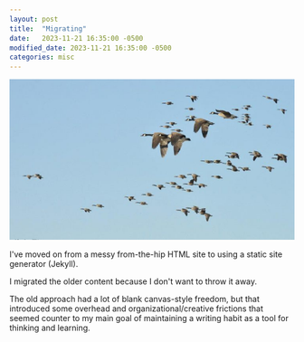 ```yaml
---
layout: post
title:  "Migrating"
date:   2023-11-21 16:35:00 -0500
modified_date: 2023-11-21 16:35:00 -0500
categories: misc
---
```


![migrating](/images/migrating.jpg)

I've moved on from a messy from-the-hip HTML site to using a static site generator (Jekyll).

I migrated the older content because I don't want to throw it away.

The old approach had a lot of blank canvas-style freedom, but that introduced some overhead and organizational/creative frictions that seemed counter to my main goal of maintaining a writing habit as a tool for thinking and learning.